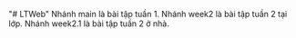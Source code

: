 "# LTWeb" 
Nhánh main là bài tập tuần 1.
Nhánh week2 là bài tập tuần 2 tại lớp.
Nhánh week2.1 là bài tập tuần 2 ở nhà.
